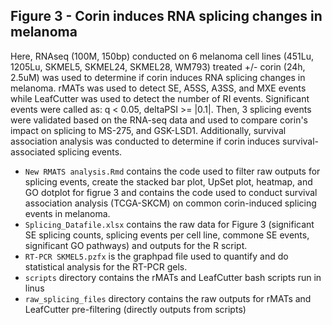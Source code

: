## Figure 3 - Corin induces RNA splicing changes in melanoma
Here, RNAseq (100M, 150bp) conducted on 6 melanoma cell lines (451Lu, 1205Lu, SKMEL5, SKMEL24, SKMEL28, WM793) treated +/- corin  (24h, 2.5uM) was used to determine if corin induces RNA splicing changes in melanoma. rMATs was used to detect SE, A5SS, A3SS, and MXE events while LeafCutter was used to detect the number of RI events. Significant events were called as: q < 0.05, deltaPSI >= |0.1|.  Then, 3 splicing events were validated based on the RNA-seq data and used to compare corin's impact on splicing to MS-275, and GSK-LSD1. Additionally, survival association analysis was conducted to determine if corin induces survival-associated splicing events.
  - `New RMATS analysis.Rmd` contains the code used to  filter raw outputs for splicing events, create the stacked bar plot, UpSet plot, heatmap, and GO dotplot for figrue 3 and contains the code used to conduct survival association analysis (TCGA-SKCM) on common corin-induced splicing events in melanoma.
  - `Splicing_Datafile.xlsx` contains the raw data for Figure 3 (significant SE splicing counts, splicing events per cell line, commone SE events, significant GO pathways) and outputs for the R script.
  - `RT-PCR SKMEL5.pzfx` is the graphpad file used to quantify and do statistical analysis for the RT-PCR gels.
  - `scripts` directory contains the rMATs and LeafCutter bash scripts run in linus
  - `raw_splicing_files` directory contains the raw outputs for rMATs and LeafCutter pre-filtering (directly outputs from scripts)
